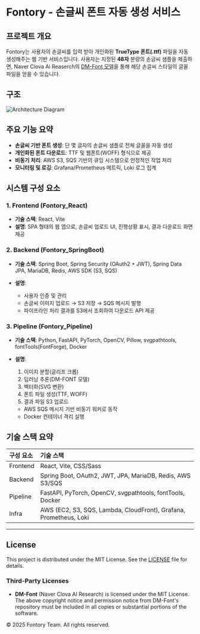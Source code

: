 # Fontory - 손글씨 폰트 자동 생성 서비스

## 프로젝트 개요

Fontory는 사용자의 손글씨를 입력 받아 개인화된 **TrueType 폰트(.ttf)** 파일을 자동 생성해주는 웹 기반 서비스입니다. 사용자는 지정된 **48자** 분량의 손글씨 샘플을 제출하면, Naver Clova Ai Reaserch의 [DM-Font 모델](https://github.com/clovaai/fewshot-font-generation)을 통해 해당 손글씨 스타일의 글꼴 파일을 얻을 수 있습니다.

## 구조
![Architecture Diagram](./struct.svg)

## 주요 기능 요약

* **손글씨 기반 폰트 생성**: 단 몇 글자의 손글씨 샘플로 전체 글꼴을 자동 생성
* **개인화된 폰트 다운로드**: TTF 및 웹폰트(WOFF) 형식으로 제공
* **비동기 처리**: AWS S3, SQS 기반의 큐잉 시스템으로 안정적인 작업 처리
* **모니터링 및 로깅**: Grafana/Prometheus 메트릭, Loki 로그 집계

## 시스템 구성 요소

### 1. Frontend (Fontory\_React)

* **기술 스택**: React, Vite
* **설명**: SPA 형태의 웹 앱으로, 손글씨 업로드 UI, 진행상황 표시, 결과 다운로드 화면 제공

### 2. Backend (Fontory\_SpringBoot)

* **기술 스택**: Spring Boot, Spring Security (OAuth2 + JWT), Spring Data JPA, MariaDB, Redis, AWS SDK (S3, SQS)
* **설명**:

  * 사용자 인증 및 관리
  * 손글씨 이미지 업로드 → S3 저장 → SQS 메시지 발행
  * 파이프라인 처리 결과를 S3에서 조회하여 다운로드 API 제공

### 3. Pipeline (Fontory\_Pipeline)

* **기술 스택**: Python, FastAPI, PyTorch, OpenCV, Pillow, svgpathtools, fontTools(FontForge), Docker
* **설명**:

  1. 이미지 분할(글리프 크롭)
  2. 딥러닝 추론(DM-FONT 모델)
  3. 벡터화(SVG 변환)
  4. 폰트 파일 생성(TTF, WOFF)
  5. 결과 파일 S3 업로드

  * AWS SQS 메시지 기반 비동기 워커로 동작
  * Docker 컨테이너 격리 실행

## 기술 스택 요약

| 구성 요소    | 기술 스택                                                     |
| :------- | :-------------------------------------------------------- |
| Frontend | React, Vite, CSS/Sass                                     |
| Backend  | Spring Boot, OAuth2, JWT, JPA, MariaDB, Redis, AWS S3/SQS   |
| Pipeline | FastAPI, PyTorch, OpenCV, svgpathtools, fontTools, Docker |
| Infra    | AWS (EC2, S3, SQS, Lambda, CloudFront), Grafana, Prometheus, Loki       |

---

## License

This project is distributed under the MIT License. See the [LICENSE](./LICENSE) file for details.

### Third-Party Licenses

* **DM-Font** (Naver Clova AI Research) is licensed under the MIT License.
  The above copyright notice and permission notice from DM-Font's repository must be included in all copies or substantial portions of the software.

© 2025 Fontory Team. All rights reserved.

